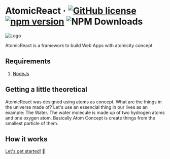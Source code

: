 # AtomicReact  &middot; [![GitHub license](https://img.shields.io/badge/license-MIT-blue.svg)](https://github.com/AtomicReact/AtomicReact/blob/master/LICENSE) [![npm version](https://img.shields.io/npm/v/atomicreact.svg?style=flat)](https://www.npmjs.com/package/atomicreact) ![NPM Downloads](https://img.shields.io/npm/dt/atomicreact.svg)

![Logo](/assets/logo.svg?)

AtomicReact is a framework to build Web Apps with atomicity concept
## Requirements
1. [NodeJs](https://nodejs.org)

## Getting a little theoretical
AtomicReact was designed using atoms as concept. What are the things in the universe made of?
Let's use an essencial thing in our lives as an example: The Water. The water molecule is made up of two hydrogen atoms and one oxygen atom.
Basically Atom Concept is create things from the smallest particle of them.

## How it works


[Let's get started!](getStarted?id=installation) 🚀
